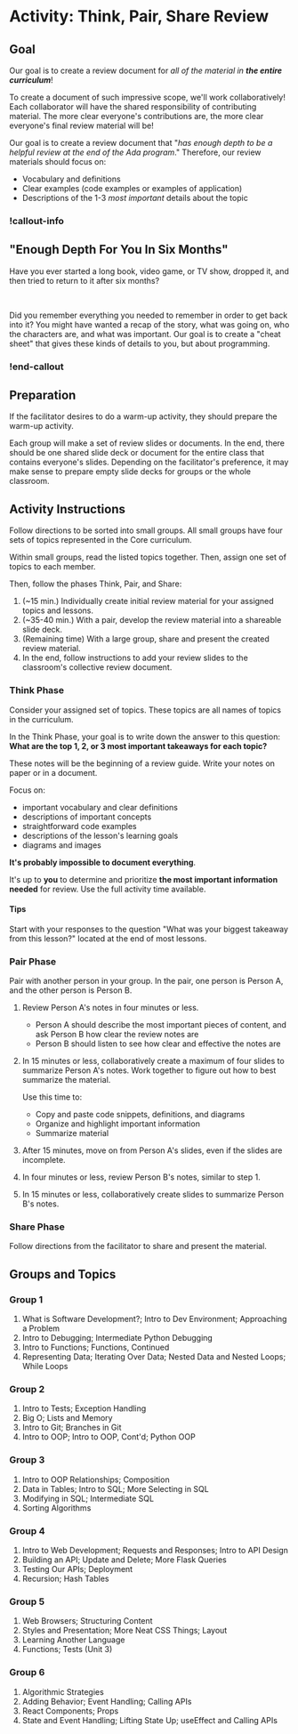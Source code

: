 # Activity: Think, Pair, Share Review

## Goal

Our goal is to create a review document for _all of the material in **the entire curriculum**_!

To create a document of such impressive scope, we'll work collaboratively! Each collaborator will have the shared responsibility of contributing material. The more clear everyone's contributions are, the more clear everyone's final review material will be!

Our goal is to create a review document that "_has enough depth to be a helpful review at the end of the Ada program_." Therefore, our review materials should focus on:

- Vocabulary and definitions
- Clear examples (code examples or examples of application)
- Descriptions of the 1-3 _most_ _important_ details about the topic

### !callout-info

## "Enough Depth For You In Six Months"

Have you ever started a long book, video game, or TV show, dropped it, and then tried to return to it after six months?

<br/>

Did you remember everything you needed to remember in order to get back into it? You might have wanted a recap of the story, what was going on, who the characters are, and what was important. Our goal is to create a "cheat sheet" that gives these kinds of details to you, but about programming.

### !end-callout

## Preparation

If the facilitator desires to do a warm-up activity, they should prepare the warm-up activity.

Each group will make a set of review slides or documents. In the end, there should be one shared slide deck or document for the entire class that contains everyone's slides. Depending on the facilitator's preference, it may make sense to prepare empty slide decks for groups or the whole classroom.

## Activity Instructions

Follow directions to be sorted into small groups. All small groups have four sets of topics represented in the Core curriculum.

Within small groups, read the listed topics together. Then, assign one set of topics to each member.

Then, follow the phases Think, Pair, and Share:

1. (~15 min.) Individually create initial review material for your assigned topics and lessons.
1. (~35-40 min.) With a pair, develop the review material into a shareable slide deck.
1. (Remaining time) With a large group, share and present the created review material.
1. In the end, follow instructions to add your review slides to the classroom's collective review document.

### Think Phase

Consider your assigned set of topics. These topics are all names of topics in the curriculum.

In the Think Phase, your goal is to write down the answer to this question: **What are the top 1, 2, or 3 most important takeaways for each topic?**

These notes will be the beginning of a review guide. Write your notes on paper or in a document.

Focus on:

- important vocabulary and clear definitions
- descriptions of important concepts
- straightforward code examples
- descriptions of the lesson's learning goals
- diagrams and images

**It's probably impossible to document everything**.

It's up to **you** to determine and prioritize **the most important information needed** for review. Use the full activity time available.

#### Tips

Start with your responses to the question "What was your biggest takeaway from this lesson?" located at the end of most lessons.

### Pair Phase

Pair with another person in your group. In the pair, one person is Person A, and the other person is Person B.

1. Review Person A's notes in four minutes or less.
    - Person A should describe the most important pieces of content, and ask Person B how clear the review notes are
    - Person B should listen to see how clear and effective the notes are
1. In 15 minutes or less, collaboratively create a maximum of four slides to summarize Person A's notes. Work together to figure out how to best summarize the material.

    Use this time to:

    - Copy and paste code snippets, definitions, and diagrams
    - Organize and highlight important information
    - Summarize material

1. After 15 minutes, move on from Person A's slides, even if the slides are incomplete.
1. In four minutes or less, review Person B's notes, similar to step 1.
1. In 15 minutes or less, collaboratively create slides to summarize Person B's notes.

### Share Phase

Follow directions from the facilitator to share and present the material.

## Groups and Topics

### Group 1

1. What is Software Development?; Intro to Dev Environment; Approaching a Problem
1. Intro to Debugging; Intermediate Python Debugging
1. Intro to Functions; Functions, Continued
1. Representing Data; Iterating Over Data; Nested Data and Nested Loops; While Loops

### Group 2

1. Intro to Tests; Exception Handling
1. Big O; Lists and Memory
1. Intro to Git; Branches in Git
1. Intro to OOP; Intro to OOP, Cont'd; Python OOP

### Group 3

1. Intro to OOP Relationships; Composition
1. Data in Tables; Intro to SQL; More Selecting in SQL
1. Modifying in SQL; Intermediate SQL
1. Sorting Algorithms

### Group 4

1. Intro to Web Development; Requests and Responses; Intro to API Design
1. Building an API; Update and Delete; More Flask Queries
1. Testing Our APIs; Deployment
1. Recursion; Hash Tables

### Group 5

1. Web Browsers; Structuring Content
1. Styles and Presentation; More Neat CSS Things; Layout
1. Learning Another Language
1. Functions; Tests (Unit 3)

### Group 6

1. Algorithmic Strategies
1. Adding Behavior; Event Handling; Calling APIs
1. React Components; Props
1. State and Event Handling; Lifting State Up; useEffect and Calling APIs
